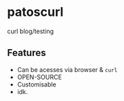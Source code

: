 # patoscurl
curl blog/testing

## Features

- Can be acesses via browser & `curl`
- OPEN-SOURCE
- Customisable
- idk.
